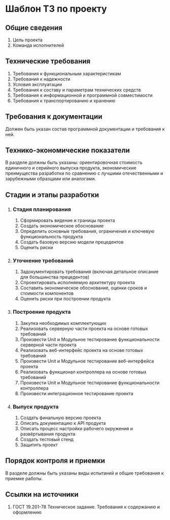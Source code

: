 # Шаблон ТЗ по проекту


## Общие сведения

1. Цель проекта
2. Команда исполнителей

## Технические требования

1. Требования к функциональным характеристикам
2. Требования к надежности
3. Условия эксплуатации
4. Требования к составу и параметрам технических средств
5. Требования к информационной и программной совместимости
6. Требования к транспортированию и хранению

## Требования к документации

Должен быть указан состав программной документации и требования к ней.

## Технико-экономические показатели

В разделе должны быть указаны: ориентировочная стоимость единичного и серийного выпуска продукта, экономические преимущества разработки по сравнению с лучшими отечественными и зарубежными образцами или аналогами.

## Cтадии и этапы разработки

1. ### Стадия планирования
    1. Сформировать видение и границы проекта
    2. Создать экономическое обоснование
    3. Определить основные требования, ограничения и ключевую функциональность продукта
    4. Создать базовую версию модели прецедентов
    5. Оценить риски
2. ### Уточнение требований
    1. Задокументировать требования (включая детальное описание для большинства прецедентов)
    2. Спроектировать исполняемую архитектуру проекта
    3. Составить экономическое обоснование, оценки сроков и стоимости компонентов
    4. Оценить риски при построении продукта
3. ### Построение продукта
    1. Закупка необходимых комплектующих
    2. Реализовать серверную части проекта на основе готовых требований 
    3. Произвести Unit и Модульное тестирование функциональности серверной части проекта
    4. Реализовать веб-интерфейс проекта на основе готовых требований
    5. Произвести Unit и Модульное тестирование веб-интерфейса проекта
    6. Реализовать функционал контроллера на основе готовых требований
    7. Произвести Unit и Модульное тестирование функциональности контроллера
    8. Произвести интеграционное тестирование проекта
5. ### Выпуск продукта
    1. Создать финальную версию проекта
    2. Описать документацию к API продукта
    3. Описать процесс настройки рабочего окружения и развёртывания продукта
    4. Создать тестовый стенд
    5. Защитить проект

## Порядок контроля и приемки

В разделе должны быть указаны виды испытаний и общие требования к приемке работы.

## Ссылки на источники

1. ГОСТ 19.201-78 Техническое задание. Требования к содержанию и оформлению